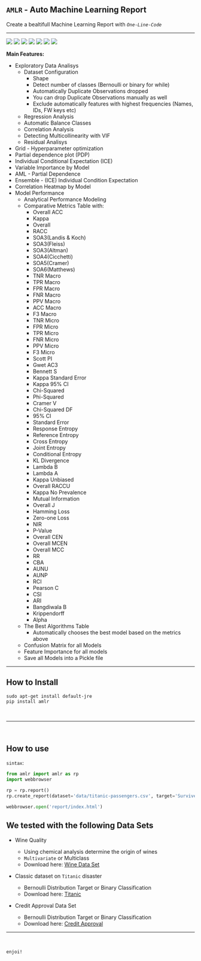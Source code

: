 ## `AMLR` - Auto Machine Learning Report

Create a bealtifull Machine Learning Report with *`One-Line-Code`*

<hr>

![](https://img.shields.io/badge/pypi-0.3.3-blue) ![](https://img.shields.io/badge/python-3.7|3.8|3.9-lightblue) ![](https://img.shields.io/badge/Licence-MIT-lightgray) ![](https://img.shields.io/badge/status-Release-darkgreen) ![](https://img.shields.io/badge/pipeline-passed-green) ![](https://img.shields.io/badge/testing-passing-green) ![](https://img.shields.io/badge/H3O-Java-brown)


**Main Features:**

- Exploratory Data Analisys
    - Dataset Configuration
        - Shape
        - Detect number of classes (Bernoulli or binary for while)
        - Automatically Duplicate Observations dropped
        - You can drop  Duplicate Observations  manually as well
        - Exclude automatically features with highest frequencies (Names, IDs, FW keys etc)
    - Regression Analysis
    - Automatic Balance Classes
    - Correlation Analysis
    - Detecting Multicollinearity with VIF
    - Residual Analisys
- Grid - Hyperparameter optimization
- Partial dependence plot (PDP) 
- Individual Conditional Expectation (ICE)
- Variable Importance by Model
- AML - Partial Dependence
- Ensemble - (ICE) Individual Condition Expectation
- Correlation Heatmap by Model
- Model Performance
    - Analytical Performance Modeling
    - Comparative Metrics Table with:
        - Overall ACC	
        - Kappa	
        - Overall 
        - RACC	
        - SOA3(Landis & Koch)	
        - SOA3(Fleiss)	
        - SOA3(Altman)	
        - SOA4(Cicchetti)	
        - SOA5(Cramer)	
        - SOA6(Matthews)	
        - TNR Macro	
        - TPR Macro	
        - FPR Macro	
        - FNR Macro	
        - PPV Macro	
        - ACC Macro	
        - F3 Macro	
        - TNR Micro	
        - FPR Micro	
        - TPR Micro	
        - FNR Micro	
        - PPV Micro	
        - F3 Micro	
        - Scott PI	
        - Gwet AC3	
        - Bennett S	
        - Kappa Standard Error	
        - Kappa 95% CI	
        - Chi-Squared	
        - Phi-Squared	
        - Cramer V	
        - Chi-Squared DF	
        - 95% CI	
        - Standard Error	
        - Response Entropy	
        - Reference Entropy	
        - Cross Entropy	
        - Joint Entropy	
        - Conditional Entropy	
        - KL Divergence	
        - Lambda B	
        - Lambda A	
        - Kappa Unbiased	
        - Overall RACCU	
        - Kappa No Prevalence	
        - Mutual Information	
        - Overall J	
        - Hamming Loss	
        - Zero-one Loss	
        - NIR	
        - P-Value	
        - Overall CEN	
        - Overall MCEN	
        - Overall MCC	
        - RR	
        - CBA	
        - AUNU	
        - AUNP	
        - RCI	
        - Pearson C	
        - CSI	
        - ARI	
        - Bangdiwala B	
        - Krippendorff 
        - Alpha
    - The Best Algorithms Table
        - Automatically chooses the best model based on the metrics above
    - Confusion Matrix for all Models
    - Feature Importance for all models
    - Save all Models into a Pickle file


<hr>

## How to Install

```shell
sudo apt-get install default-jre
pip install amlr
```

<BR>
<hr>
<BR>

## How to use

`sintax`:
```python
from amlr import amlr as rp
import webbrowser

rp = rp.report()
rp.create_report(dataset='data/titanic-passengers.csv', target='Survived')

webbrowser.open('report/index.html')
```

## We tested with the following Data Sets

- Wine Quality
    - Using chemical analysis determine the origin of wines
    - `Multivariate` or Multiclass 
    - Download here: 
[Wine Data Set](https://archive.ics.uci.edu/ml/datasets/wine)

- Classic dataset on `Titanic` disaster
    - Bernoulli Distribution Target or Binary Classification
    - Download here: [Titanic](https://public.opendatasoft.com/explore/dataset/titanic-passengers/table/)

- Credit Approval Data Set
    - Bernoulli Distribution Target or Binary Classification
    - Download here: [Credit Approval](https://archive.ics.uci.edu/ml/datasets/Credit+Approval)

<hr>
<BR>

`enjoi!`
